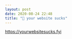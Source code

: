 ```yaml
---
layout: post
date: 2020-08-24 22:48
title: "📕 your website sucks"
---
```


https://yourwebsitesucks.fyi

